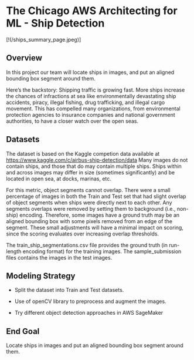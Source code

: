 # The Chicago AWS Architecting for ML - Ship Detection


[!(/ships_summary_page.jpeg)]

## Overview

In this project our team will locate ships in images, and put an aligned bounding box segment around them. 

Here’s the backstory: Shipping traffic is growing fast. More ships increase the chances of infractions at sea like environmentally devastating ship accidents, piracy, illegal fishing, drug trafficking, and illegal cargo movement. This has compelled many organizations, from environmental protection agencies to insurance companies and national government authorities, to have a closer watch over the open seas.

## Datasets

The dataset is based on the Kaggle competion data available at https://www.kaggle.com/c/airbus-ship-detection/data
Many images do not contain ships, and those that do may contain multiple ships. Ships within and across images may differ in size (sometimes significantly) and be located in open sea, at docks, marinas, etc.

For this metric, object segments cannot overlap. There were a small percentage of images in both the Train and Test set that had slight overlap of object segments when ships were directly next to each other. Any segments overlaps were removed by setting them to background (i.e., non-ship) encoding. Therefore, some images have a ground truth may be an aligned bounding box with some pixels removed from an edge of the segment. These small adjustments will have a minimal impact on scoring, since the scoring evaluates over increasing overlap thresholds.

The train_ship_segmentations.csv file provides the ground truth (in run-length encoding format) for the training images. The sample_submission files contains the images in the test images.

## Modeling Strategy

* Split the dataset into Train and Test datasets.

* Use of openCV library to preprocess and augment the images.

* Try different object detection approaches in AWS SageMaker


## End Goal

Locate ships in images and put an aligned bounding box segment around them. 
